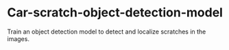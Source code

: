 # Car-scratch-object-detection-model
Train an object detection model to detect and localize scratches in the images.
